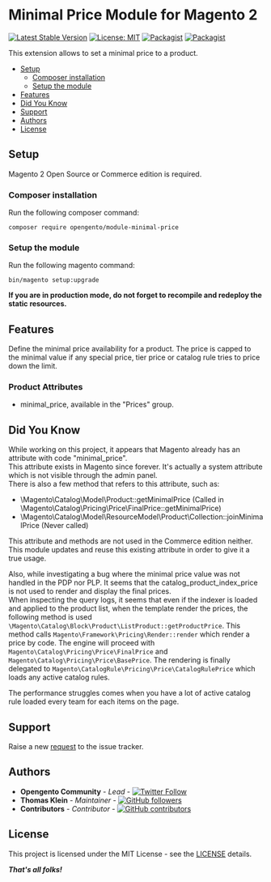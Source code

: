 # Minimal Price Module for Magento 2

[![Latest Stable Version](https://img.shields.io/packagist/v/opengento/module-minimal-price.svg?style=flat-square)](https://packagist.org/packages/opengento/module-minimal-price)
[![License: MIT](https://img.shields.io/github/license/opengento/magento2-minimal-price.svg?style=flat-square)](./LICENSE) 
[![Packagist](https://img.shields.io/packagist/dt/opengento/module-minimal-price.svg?style=flat-square)](https://packagist.org/packages/opengento/module-minimal-price/stats)
[![Packagist](https://img.shields.io/packagist/dm/opengento/module-minimal-price.svg?style=flat-square)](https://packagist.org/packages/opengento/module-minimal-price/stats)

This extension allows to set a minimal price to a product.

 - [Setup](#setup)
   - [Composer installation](#composer-installation)
   - [Setup the module](#setup-the-module)
 - [Features](#features)
 - [Did You Know](#did-you-know)
 - [Support](#support)
 - [Authors](#authors)
 - [License](#license)

## Setup

Magento 2 Open Source or Commerce edition is required.

### Composer installation

Run the following composer command:

```
composer require opengento/module-minimal-price
```

### Setup the module

Run the following magento command:

```
bin/magento setup:upgrade
```

**If you are in production mode, do not forget to recompile and redeploy the static resources.**

## Features

Define the minimal price availability for a product. The price is capped to the minimal value if any special price, 
tier price or catalog rule tries to price down the limit.

### Product Attributes

- minimal_price, available in the "Prices" group.

## Did You Know

While working on this project, it appears that Magento already has an attribute with code "minimal_price".  
This attribute exists in Magento since forever. It's actually a system attribute which is not visible through the admin panel.  
There is also a few method that refers to this attribute, such as:  

- \Magento\Catalog\Model\Product::getMinimalPrice (Called in \Magento\Catalog\Pricing\Price\FinalPrice::getMinimalPrice)
- \Magento\Catalog\Model\ResourceModel\Product\Collection::joinMinimalPrice (Never called)

This attribute and methods are not used in the Commerce edition neither.  
This module updates and reuse this existing attribute in order to give it a true usage.  

Also, while investigating a bug where the minimal price value was not handled in the PDP nor PLP.
It seems that the catalog_product_index_price is not used to render and display the final prices.  
When inspecting the query logs, it seems that even if the indexer is loaded and applied to the product list, 
when the template render the prices, the following method is used `\Magento\Catalog\Block\Product\ListProduct::getProductPrice`.
This method calls `Magento\Framework\Pricing\Render::render` which render a price by code. The engine will proceed with 
`Magento\Catalog\Pricing\Price\FinalPrice` and `Magento\Catalog\Pricing\Price\BasePrice`. The rendering is finally delegated 
to `Magento\CatalogRule\Pricing\Price\CatalogRulePrice` which loads any active catalog rules.  
  
The performance struggles comes when you have a lot of active catalog rule loaded every team for each items on the page.

## Support

Raise a new [request](https://github.com/opengento/magento2-minimal-price/issues) to the issue tracker.

## Authors

- **Opengento Community** - *Lead* - [![Twitter Follow](https://img.shields.io/twitter/follow/opengento.svg?style=social)](https://twitter.com/opengento)
- **Thomas Klein** - *Maintainer* - [![GitHub followers](https://img.shields.io/github/followers/thomas-kl1.svg?style=social)](https://github.com/thomas-kl1)
- **Contributors** - *Contributor* - [![GitHub contributors](https://img.shields.io/github/contributors/opengento/magento2-minimal-price.svg?style=flat-square)](https://github.com/opengento/magento2-minimal-price/graphs/contributors)

## License

This project is licensed under the MIT License - see the [LICENSE](./LICENSE) details.

***That's all folks!***
